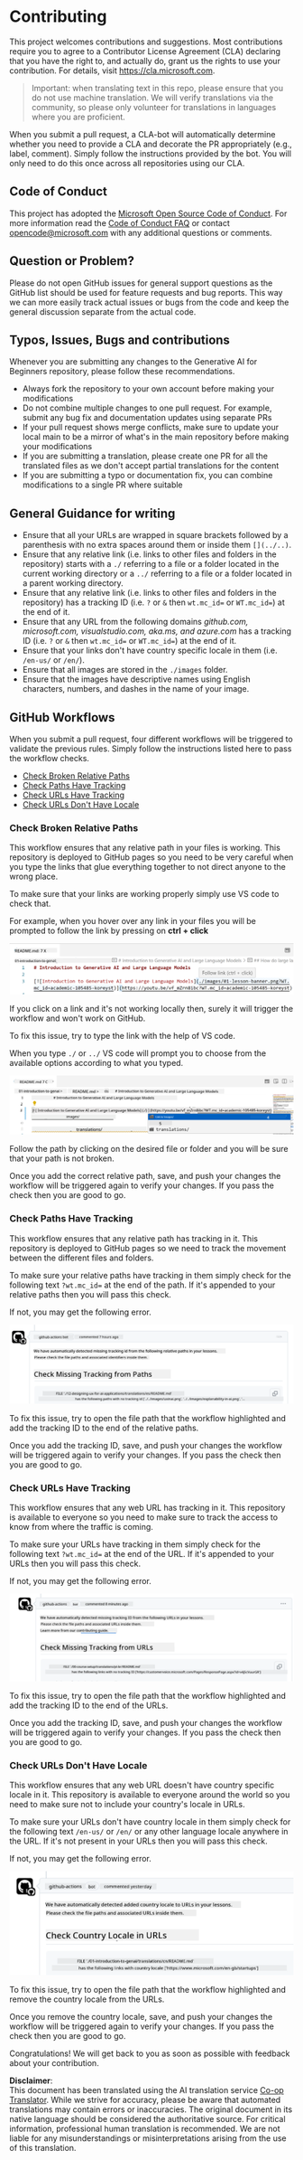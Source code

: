 <!--
CO_OP_TRANSLATOR_METADATA:
{
  "original_hash": "57c41f2af71001a2cff9d8eb797cb843",
  "translation_date": "2025-05-19T11:08:28+00:00",
  "source_file": "CONTRIBUTING.md",
  "language_code": "en"
}
-->
# Contributing

This project welcomes contributions and suggestions. Most contributions require you to agree to a Contributor License Agreement (CLA) declaring that you have the right to, and actually do, grant us the rights to use your contribution. For details, visit <https://cla.microsoft.com>.

> Important: when translating text in this repo, please ensure that you do not use machine translation. We will verify translations via the community, so please only volunteer for translations in languages where you are proficient.

When you submit a pull request, a CLA-bot will automatically determine whether you need to provide a CLA and decorate the PR appropriately (e.g., label, comment). Simply follow the instructions provided by the bot. You will only need to do this once across all repositories using our CLA.

## Code of Conduct

This project has adopted the [Microsoft Open Source Code of Conduct](https://opensource.microsoft.com/codeofconduct/?WT.mc_id=academic-105485-koreyst). For more information read the [Code of Conduct FAQ](https://opensource.microsoft.com/codeofconduct/faq/?WT.mc_id=academic-105485-koreyst) or contact [opencode@microsoft.com](mailto:opencode@microsoft.com) with any additional questions or comments.

## Question or Problem?

Please do not open GitHub issues for general support questions as the GitHub list should be used for feature requests and bug reports. This way we can more easily track actual issues or bugs from the code and keep the general discussion separate from the actual code.

## Typos, Issues, Bugs and contributions

Whenever you are submitting any changes to the Generative AI for Beginners repository, please follow these recommendations.

* Always fork the repository to your own account before making your modifications
* Do not combine multiple changes to one pull request. For example, submit any bug fix and documentation updates using separate PRs
* If your pull request shows merge conflicts, make sure to update your local main to be a mirror of what's in the main repository before making your modifications
* If you are submitting a translation, please create one PR for all the translated files as we don't accept partial translations for the content
* If you are submitting a typo or documentation fix, you can combine modifications to a single PR where suitable

## General Guidance for writing

- Ensure that all your URLs are wrapped in square brackets followed by a parenthesis with no extra spaces around them or inside them `[](../..)`.
- Ensure that any relative link (i.e. links to other files and folders in the repository) starts with a `./` referring to a file or a folder located in the current working directory or a `../` referring to a file or a folder located in a parent working directory.
- Ensure that any relative link (i.e. links to other files and folders in the repository) has a tracking ID (i.e. `?` or `&` then `wt.mc_id=` or `WT.mc_id=`) at the end of it.
- Ensure that any URL from the following domains _github.com, microsoft.com, visualstudio.com, aka.ms, and azure.com_ has a tracking ID (i.e. `?` or `&` then `wt.mc_id=` or `WT.mc_id=`) at the end of it.
- Ensure that your links don't have country specific locale in them (i.e. `/en-us/` or `/en/`).
- Ensure that all images are stored in the `./images` folder.
- Ensure that the images have descriptive names using English characters, numbers, and dashes in the name of your image.

## GitHub Workflows

When you submit a pull request, four different workflows will be triggered to validate the previous rules. Simply follow the instructions listed here to pass the workflow checks.

- [Check Broken Relative Paths](../..)
- [Check Paths Have Tracking](../..)
- [Check URLs Have Tracking](../..)
- [Check URLs Don't Have Locale](../..)

### Check Broken Relative Paths

This workflow ensures that any relative path in your files is working. This repository is deployed to GitHub pages so you need to be very careful when you type the links that glue everything together to not direct anyone to the wrong place.

To make sure that your links are working properly simply use VS code to check that.

For example, when you hover over any link in your files you will be prompted to follow the link by pressing on **ctrl + click**

![VS code follow links screenshot](../../translated_images/vscode-follow-link.f8e8fd9192241d8163db78371e22a7a4e032a1ca9219696d7eb3eb103d1b7544.en.png)

If you click on a link and it's not working locally then, surely it will trigger the workflow and won't work on GitHub.

To fix this issue, try to type the link with the help of VS code.

When you type `./` or `../` VS code will prompt you to choose from the available options according to what you typed.

![VS code select relative path screenshot](../../translated_images/vscode-select-relative-path.b2cf754af764c28401e8098dbd372d00e8d2ac89c6b75e59f1450f99cb6a4ede.en.png)

Follow the path by clicking on the desired file or folder and you will be sure that your path is not broken.

Once you add the correct relative path, save, and push your changes the workflow will be triggered again to verify your changes. If you pass the check then you are good to go.

### Check Paths Have Tracking

This workflow ensures that any relative path has tracking in it. This repository is deployed to GitHub pages so we need to track the movement between the different files and folders.

To make sure your relative paths have tracking in them simply check for the following text `?wt.mc_id=` at the end of the path. If it's appended to your relative paths then you will pass this check.

If not, you may get the following error.

![GitHub check paths missing tracking comment screenshot](../../translated_images/github-check-paths-missing-tracking-comment.1442630ba6e07efa327f46d27447178ae1c6d3b9960023dee1a69dd50f8a3653.en.png)

To fix this issue, try to open the file path that the workflow highlighted and add the tracking ID to the end of the relative paths.

Once you add the tracking ID, save, and push your changes the workflow will be triggered again to verify your changes. If you pass the check then you are good to go.

### Check URLs Have Tracking

This workflow ensures that any web URL has tracking in it. This repository is available to everyone so you need to make sure to track the access to know from where the traffic is coming.

To make sure your URLs have tracking in them simply check for the following text `?wt.mc_id=` at the end of the URL. If it's appended to your URLs then you will pass this check.

If not, you may get the following error.

![GitHub check urls missing tracking comment screenshot](../../translated_images/github-check-urls-missing-tracking-comment.acd262e537606c01187cb5f4d248176839b5f512342ff9b6c367509ec285eebc.en.png)

To fix this issue, try to open the file path that the workflow highlighted and add the tracking ID to the end of the URLs.

Once you add the tracking ID, save, and push your changes the workflow will be triggered again to verify your changes. If you pass the check then you are good to go.

### Check URLs Don't Have Locale

This workflow ensures that any web URL doesn't have country specific locale in it. This repository is available to everyone around the world so you need to make sure not to include your country's locale in URLs.

To make sure your URLs don't have country locale in them simply check for the following text `/en-us/` or `/en/` or any other language locale anywhere in the URL. If it's not present in your URLs then you will pass this check.

If not, you may get the following error.

![GitHub check country locale comment screenshot](../../translated_images/github-check-country-locale-comment.15ae33688215cfe678e813c4dc0bf40d5d9341ee36dc95d6cc0684fa9a204224.en.png)

To fix this issue, try to open the file path that the workflow highlighted and remove the country locale from the URLs.

Once you remove the country locale, save, and push your changes the workflow will be triggered again to verify your changes. If you pass the check then you are good to go.

Congratulations! We will get back to you as soon as possible with feedback about your contribution.

**Disclaimer**:  
This document has been translated using the AI translation service [Co-op Translator](https://github.com/Azure/co-op-translator). While we strive for accuracy, please be aware that automated translations may contain errors or inaccuracies. The original document in its native language should be considered the authoritative source. For critical information, professional human translation is recommended. We are not liable for any misunderstandings or misinterpretations arising from the use of this translation.